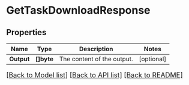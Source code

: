 # GetTaskDownloadResponse

## Properties

Name | Type | Description | Notes
------------ | ------------- | ------------- | -------------
**Output** | **[]byte** | The content of the output. | [optional] 

[[Back to Model list]](../README.md#documentation-for-models) [[Back to API list]](../README.md#documentation-for-api-endpoints) [[Back to README]](../README.md)

<style>
     p, ul, ol, li { font-size: 18px !important;}
</style>


